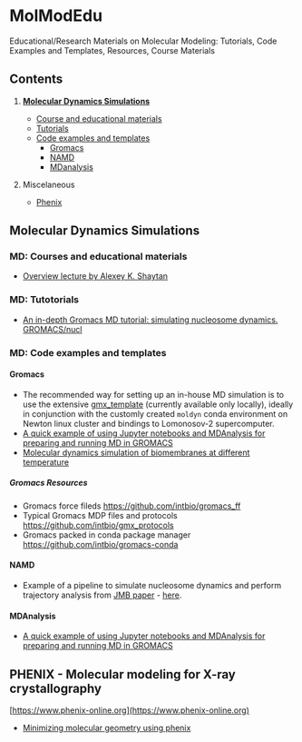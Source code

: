 # MolModEdu
Educational/Research Materials on Molecular Modeling: Tutorials, Code Examples and Templates, Resources, Course Materials

## Contents
1. [**Molecular Dynamics Simulations**](#MD) 
   + [Course and educational materials](#MDpresent)
   + [Tutorials](#MDtuturials)
   + [Code examples and templates](#MDcode)
        - [Gromacs](#MDcode_gromacs)
        - [NAMD](#MDcode_namd)
        - [MDanalysis](#MDcode_mdanalysis)
        
     
2. Miscelaneous
   + [Phenix](#phenix)



<a name="MD"/>

## Molecular Dynamics Simulations

<a name="MDpresent"/>

### MD: Courses and educational materials
- [Overview lecture by Alexey K. Shaytan](https://www.dropbox.com/s/y971h41by5wz0io/md_presentation.pptx?dl=0)

<a name="MDtutorials"/>

### MD: Tutotorials

- [An in-depth Gromacs MD tutorial: simulating nucleosome dynamics. GROMACS/nucl](GROMACS/nucl)

<a name="MDcode"/>

### MD: Code examples and templates

<a name="MDcode_gromacs"/>

#### Gromacs
- The recommended way for setting up an in-house MD simulation is to use the extensive [gmx_template]( https://github.com/intbio/gmx_template) (currently available only locally), ideally in conjunction with the customly created ```moldyn``` conda environment on Newton linux cluster and bindings to Lomonosov-2 supercomputer.
- [A quick example of using Jupyter notebooks and MDAnalysis for preparing and running MD in GROMACS](MDanalysis/Nucleosome_dimer_MD_preparation.ipynb)
- [Molecular dynamics simulation of biomembranes at different temperature](https://github.com/intbio/MolModEdu/tree/master/GROMACS/biomembrane)

##### Gromacs Resources
- Gromacs force fileds https://github.com/intbio/gromacs_ff
- Typical Gromacs MDP files and protocols https://github.com/intbio/gmx_protocols
- Gromacs packed in conda package manager https://github.com/intbio/gromacs-conda 

<a name="MDcode_namd"/>

#### NAMD
- Example of a pipeline to simulate nucleosome dynamics and perform trajectory analysis from [JMB paper](https://www.ncbi.nlm.nih.gov/pubmed/26699921) - [here](MD/NAMD/nucl). 

<a name="MDcode_mdanalysis"/>

#### MDAnalysis
- [A quick example of using Jupyter notebooks and MDAnalysis for preparing and running MD in GROMACS](MDanalysis/Nucleosome_dimer_MD_preparation.ipynb)

<a name="phenix"/>

## PHENIX - Molecular modeling for X-ray crystallography
[https://www.phenix-online.org](https://www.phenix-online.org)
- [Minimizing molecular geometry using phenix](phenix/geo_minim.md)
